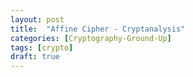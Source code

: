 ```yaml
---
layout: post
title:  "Affine Cipher - Cryptanalysis"
categories: [Cryptography-Ground-Up]
tags: [crypto]
draft: true
---
```

